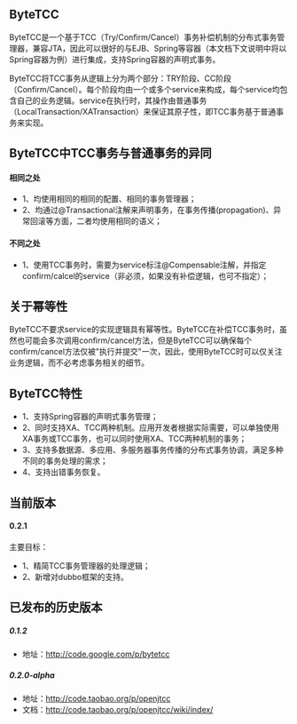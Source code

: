 ## ByteTCC
ByteTCC是一个基于TCC（Try/Confirm/Cancel）事务补偿机制的分布式事务管理器，兼容JTA，因此可以很好的与EJB、Spring等容器（本文档下文说明中将以Spring容器为例）进行集成，支持Spring容器的声明式事务。

ByteTCC将TCC事务从逻辑上分为两个部分：TRY阶段、CC阶段（Confirm/Cancel）。每个阶段均由一个或多个service来构成，每个service均包含自己的业务逻辑。service在执行时，其操作由普通事务（LocalTransaction/XATransaction）来保证其原子性，即TCC事务基于普通事务来实现。

## ByteTCC中TCC事务与普通事务的异同
#### 相同之处
* 1、均使用相同的相同的配置、相同的事务管理器；
* 2、均通过@Transactional注解来声明事务，在事务传播(propagation)、异常回滚等方面，二者均使用相同的语义；

#### 不同之处
* 1、使用TCC事务时，需要为service标注@Compensable注解，并指定confirm/calcel的service（非必须，如果没有补偿逻辑，也可不指定）；

## 关于幂等性
ByteTCC不要求service的实现逻辑具有幂等性。ByteTCC在补偿TCC事务时，虽然也可能会多次调用confirm/cancel方法，但是ByteTCC可以确保每个confirm/cancel方法仅被"执行并提交"一次，因此，使用ByteTCC时可以仅关注业务逻辑，而不必考虑事务相关的细节。

## ByteTCC特性
* 1、支持Spring容器的声明式事务管理；
* 2、同时支持XA、TCC两种机制。应用开发者根据实际需要，可以单独使用XA事务或TCC事务，也可以同时使用XA、TCC两种机制的事务；
* 3、支持多数据源、多应用、多服务器事务传播的分布式事务协调，满足多种不同的事务处理的需求；
* 4、支持出错事务恢复。

## 当前版本
#### 0.2.1
主要目标：
* 1、精简TCC事务管理器的处理逻辑；
* 2、新增对dubbo框架的支持。

## 已发布的历史版本
##### 0.1.2
* 地址：http://code.google.com/p/bytetcc

##### 0.2.0-alpha
* 地址：http://code.taobao.org/p/openjtcc
* 文档：http://code.taobao.org/p/openjtcc/wiki/index/
